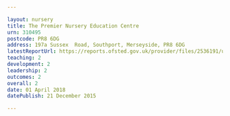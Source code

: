 ```yaml
---

layout: nursery
title: The Premier Nursery Education Centre
urn: 310495
postcode: PR8 6DG
address: 197a Sussex  Road, Southport, Merseyside, PR8 6DG
latestReportUrl: https://reports.ofsted.gov.uk/provider/files/2536191/urn/310495.pdf
teaching: 2
development: 2
leadership: 2
outcomes: 2
overall: 2
date: 01 April 2018 
datePublish: 21 December 2015

---
```

